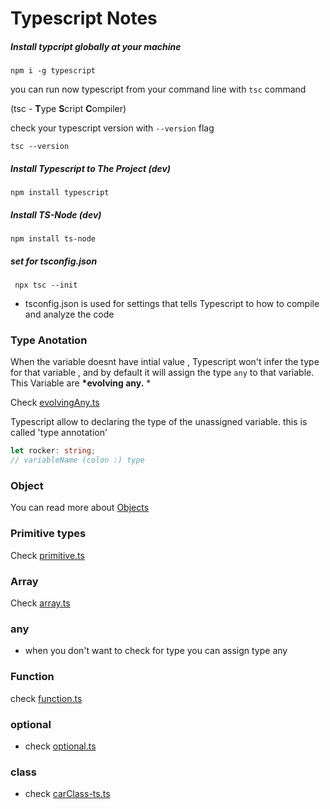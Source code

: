 # Typescript Notes

##### Install typcript globally at your machine

`npm i -g typescript`

you can run now typescript from your command line with `tsc` command

(tsc - **T**ype **S**cript **C**ompiler)

check your typescript version with `--version` flag

`tsc --version`

##### Install Typescript to The Project (dev)

`npm install typescript`

##### Install TS-Node (dev)

`npm install ts-node`

##### set for tsconfig.json

` npx tsc --init`

- tsconfig.json is used for settings that tells Typescript to how to compile and analyze the code

### Type Anotation

When the variable doesnt have intial value , Typescript won't infer the type for that variable , and by default it will assign the type `any` to that variable. This Variable are **\*evolving any.** \*

Check [evolvingAny.ts ]()

Typescript allow to declaring the type of the unassigned variable. this is called 'type annotation'

```typescript
let rocker: string;
// variableName (colon :) type
```

### Object

You can read more about [Objects](Objects/README.md)

### Primitive types

Check [primitive.ts]()

### Array

Check [array.ts](array.ts)

### any

- when you don't want to check for type you can assign type any

### Function

check [function.ts](function.ts)

### optional

- check [optional.ts](optional.ts)

### class

- check [carClass-ts.ts](carClass-ts.ts)
